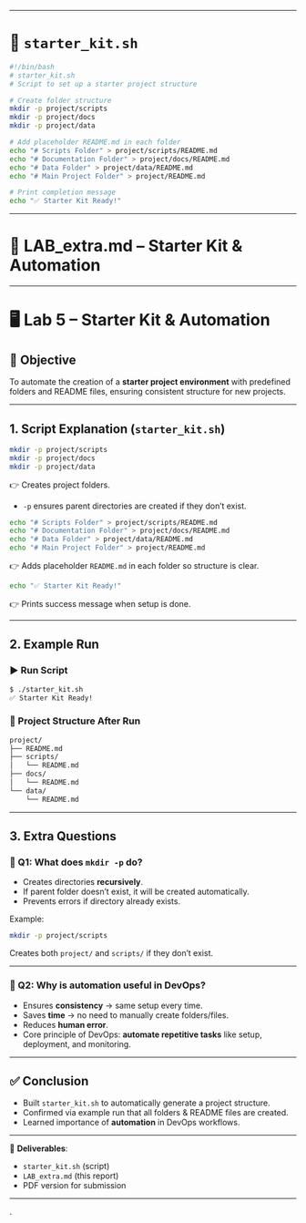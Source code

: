 

---

# 📜 `starter_kit.sh`

```bash
#!/bin/bash
# starter_kit.sh
# Script to set up a starter project structure

# Create folder structure
mkdir -p project/scripts
mkdir -p project/docs
mkdir -p project/data

# Add placeholder README.md in each folder
echo "# Scripts Folder" > project/scripts/README.md
echo "# Documentation Folder" > project/docs/README.md
echo "# Data Folder" > project/data/README.md
echo "# Main Project Folder" > project/README.md

# Print completion message
echo "✅ Starter Kit Ready!"
```

---

# 📄 LAB\_extra.md – Starter Kit & Automation

---

# 🖥️ Lab 5 – Starter Kit & Automation

## 🎯 Objective

To automate the creation of a **starter project environment** with predefined folders and README files, ensuring consistent structure for new projects.

---

## **1. Script Explanation (`starter_kit.sh`)**

```bash
mkdir -p project/scripts
mkdir -p project/docs
mkdir -p project/data
```

👉 Creates project folders.

* `-p` ensures parent directories are created if they don’t exist.

```bash
echo "# Scripts Folder" > project/scripts/README.md
echo "# Documentation Folder" > project/docs/README.md
echo "# Data Folder" > project/data/README.md
echo "# Main Project Folder" > project/README.md
```

👉 Adds placeholder `README.md` in each folder so structure is clear.

```bash
echo "✅ Starter Kit Ready!"
```

👉 Prints success message when setup is done.

---

## **2. Example Run**

### ▶ Run Script

```bash
$ ./starter_kit.sh
✅ Starter Kit Ready!
```

### 📂 Project Structure After Run

```bash
project/
├── README.md
├── scripts/
│   └── README.md
├── docs/
│   └── README.md
└── data/
    └── README.md
```

---

## **3. Extra Questions**

### 🔹 Q1: What does `mkdir -p` do?

* Creates directories **recursively**.
* If parent folder doesn’t exist, it will be created automatically.
* Prevents errors if directory already exists.

Example:

```bash
mkdir -p project/scripts
```

Creates both `project/` and `scripts/` if they don’t exist.

---

### 🔹 Q2: Why is automation useful in DevOps?

* Ensures **consistency** → same setup every time.
* Saves **time** → no need to manually create folders/files.
* Reduces **human error**.
* Core principle of DevOps: **automate repetitive tasks** like setup, deployment, and monitoring.

---

## ✅ Conclusion

* Built `starter_kit.sh` to automatically generate a project structure.
* Confirmed via example run that all folders & README files are created.
* Learned importance of **automation** in DevOps workflows.

---

📌 **Deliverables**:

* `starter_kit.sh` (script)
* `LAB_extra.md` (this report)
* PDF version for submission

---

.
